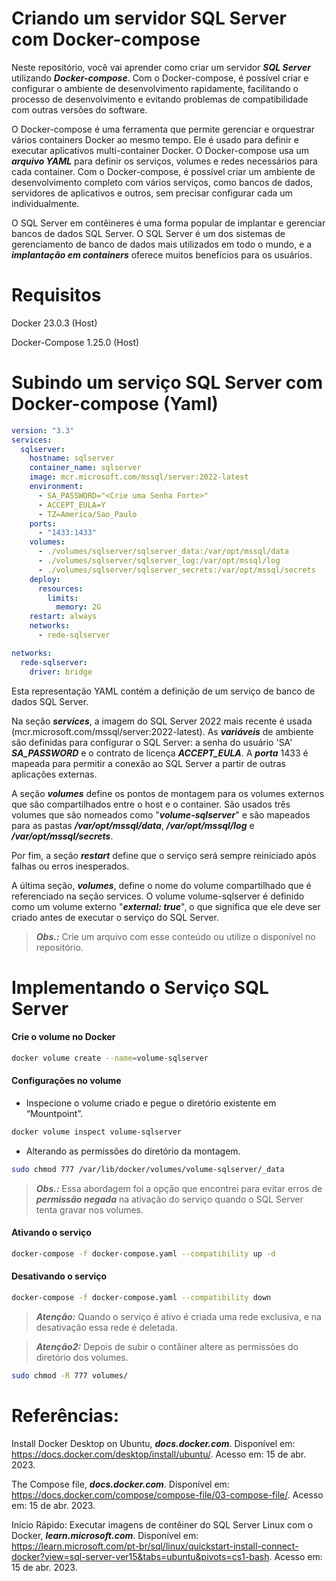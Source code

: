 # Criando um servidor SQL Server com Docker-compose

Neste repositório, você vai aprender como criar um servidor ***SQL Server*** utilizando ***Docker-compose***. Com o Docker-compose, é possível criar e configurar o ambiente de desenvolvimento rapidamente, facilitando o processo de desenvolvimento e evitando problemas de compatibilidade com outras versões do software.

O Docker-compose é uma ferramenta que permite gerenciar e orquestrar vários containers Docker ao mesmo tempo. Ele é usado para definir e executar aplicativos multi-container Docker. O Docker-compose usa um ***arquivo YAML*** para definir os serviços, volumes e redes necessários para cada container. Com o Docker-compose, é possível criar um ambiente de desenvolvimento completo com vários serviços, como bancos de dados, servidores de aplicativos e outros, sem precisar configurar cada um individualmente.

O SQL Server em contêineres é uma forma popular de implantar e gerenciar bancos de dados SQL Server. O SQL Server é um dos sistemas de gerenciamento de banco de dados mais utilizados em todo o mundo, e a ***implantação em containers*** oferece muitos benefícios para os usuários.


# Requisitos

Docker 23.0.3 (Host)

Docker-Compose 1.25.0 (Host)


# Subindo um serviço SQL Server com Docker-compose (Yaml)

```yaml
version: "3.3"
services:
  sqlserver:
    hostname: sqlserver
    container_name: sqlserver
    image: mcr.microsoft.com/mssql/server:2022-latest
    environment:
      - SA_PASSWORD="<Crie uma Senha Forte>"
      - ACCEPT_EULA=Y
      - TZ=America/Sao_Paulo
    ports:
      - "1433:1433"
    volumes:
      - ./volumes/sqlserver/sqlserver_data:/var/opt/mssql/data
      - ./volumes/sqlserver/sqlserver_log:/var/opt/mssql/log
      - ./volumes/sqlserver/sqlserver_secrets:/var/opt/mssql/secrets
    deploy:
      resources:
        limits:
          memory: 2G
    restart: always
    networks:
      - rede-sqlserver

networks:
  rede-sqlserver:
    driver: bridge
```

Esta representação YAML contém a definição de um serviço de banco de dados SQL Server.

Na seção ***services***, a imagem do SQL Server 2022 mais recente é usada (mcr.microsoft.com/mssql/server:2022-latest). As ***variáveis*** de ambiente são definidas para configurar o SQL Server: a senha do usuário 'SA' ***SA_PASSWORD*** e o contrato de licença ***ACCEPT_EULA***. A ***porta*** 1433 é mapeada para permitir a conexão ao SQL Server a partir de outras aplicações externas.

A seção ***volumes*** define os pontos de montagem para os volumes externos que são compartilhados entre o host e o container. São usados três volumes que são nomeados como "***volume-sqlserver***" e são mapeados para as pastas ***/var/opt/mssql/data***, ***/var/opt/mssql/log*** e ***/var/opt/mssql/secrets***.

Por fim, a seção ***restart*** define que o serviço será sempre reiniciado após falhas ou erros inesperados.

A última seção, ***volumes***, define o nome do volume compartilhado que é referenciado na seção services. O volume volume-sqlserver é definido como um volume externo "***external: true***", o que significa que ele deve ser criado antes de executar o serviço do SQL Server.

> ***Obs.:*** Crie um arquivo com esse conteúdo ou utilize o disponível no repositório.

# Implementando o Serviço SQL Server

#### Crie o volume no Docker

```bash
docker volume create --name=volume-sqlserver
```


#### Configurações no volume

- Inspecione o volume criado e pegue o diretório existente em “Mountpoint”.

```bash
docker volume inspect volume-sqlserver
```

- Alterando as permissões do diretório da montagem.

```bash
sudo chmod 777 /var/lib/docker/volumes/volume-sqlserver/_data
```

> ***Obs.:*** Essa abordagem foi a opção que encontrei para evitar erros de ***permissão negada*** na ativação do serviço quando o SQL Server tenta gravar nos volumes.


#### Ativando o serviço

```bash
docker-compose -f docker-compose.yaml --compatibility up -d
```


#### Desativando o serviço

```bash
docker-compose -f docker-compose.yaml --compatibility down
```

> ***Atenção:*** Quando o serviço é ativo é criada uma rede exclusiva, e na desativação essa rede é deletada.

> ***Atenção2:*** Depois de subir o contâiner altere as permissões do diretório dos volumes.

  ```bash
  sudo chmod -R 777 volumes/
  ```

# Referências:

Install Docker Desktop on Ubuntu, ***docs.docker.com***. Disponível em: <https://docs.docker.com/desktop/install/ubuntu/>. Acesso em: 15 de abr. 2023.

The Compose file, ***docs.docker.com***. Disponível em: <https://docs.docker.com/compose/compose-file/03-compose-file/>. Acesso em: 15 de abr. 2023.

Início Rápido: Executar imagens de contêiner do SQL Server Linux com o Docker, ***learn.microsoft.com***. Disponível em: <https://learn.microsoft.com/pt-br/sql/linux/quickstart-install-connect-docker?view=sql-server-ver15&tabs=ubuntu&pivots=cs1-bash>. Acesso em: 15 de abr. 2023.
